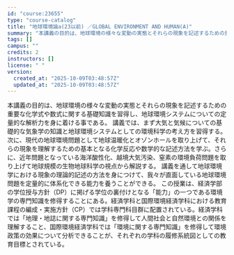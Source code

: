 ```yaml
---
id: "course:23655"
type: "course-catalog"
title: "地球環境論a(23以前) ／GLOBAL ENVIRONMENT AND HUMAN(A)"
summary: "本講義の目的は、地球環境の様々な変動の実態とそれらの現象を記述するための重要な化学式や数式に関する基礎知識を習得し、地球環境システムについての定量的な解析力を身に着ける事である。 講義では、まず大気と気候についての基礎的な気象学の知識と地球…"
tags: []
campus: ""
credits: 2
instructors: []
license: " "
version:
  created_at: "2025-10-09T03:48:57Z"
  updated_at: "2025-10-09T03:48:57Z"
---
```


本講義の目的は、地球環境の様々な変動の実態とそれらの現象を記述するための重要な化学式や数式に関する基礎知識を習得し、地球環境システムについての定量的な解析力を身に着ける事である。 講義では、まず大気と気候についての基礎的な気象学の知識と地球環境システムとしての環境科学の考え方を習得する。次に、現代の地球環境問題として地球温暖化とオゾンホールを取り上げて、それらの現象を理解するための基本となる化学反応や数学的な記述方法を学ぶ。さらに、近年問題となっている海洋酸性化、越境大気汚染、窒素の環境負荷問題を取り上げて地球規模の生物地球科学の視点から解説する。 講義を通して地球環境学における現象の理論的記述の方法を身につけて、我々が直面している地球環境問題を定量的に体系化できる能力を養うことができる。 この授業は、経済学部の学位授与方針（DP）に掲げる学位の裏付けとなる「能力」の一つである環境学の専門知識を修得することにある。経済学科と国際環境経済学科における教育課程の編成・実施方針（CP）では学科専門科目群に配置されている。経済学科では「地理・地誌に関する専門知識」を修得して人間社会と自然環境との関係を理解すること、国際環境経済学科では「環境に関する専門知識」を修得して環境政策の効果について分析できることが、それぞれの学科の履修系統図としての教育目標とされている。
